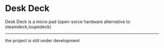 # Desk Deck

Desk Deck is a micro pad (open-sorce hardware alternative to steamdeck,loupedeck)
____
the project is still under development 


